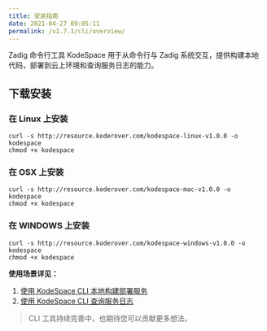 ```yaml
---
title: 安装指南
date: 2021-04-27 09:05:11
permalink: /v1.7.1/cli/overview/
---
```


Zadig 命令行工具 KodeSpace 用于从命令行与 Zadig 系统交互，提供构建本地代码，部署到云上环境和查询服务日志的能力。

## 下载安装
### 在 Linux 上安装

```
curl -s http://resource.koderover.com/kodespace-linux-v1.0.0 -o kodespace
chmod +x kodespace
```
### 在 OSX 上安装

```
curl -s http://resource.koderover.com/kodespace-mac-v1.0.0 -o kodespace
chmod +x kodespace
```

### 在 WINDOWS 上安装

```
curl -s http://resource.koderover.com/kodespace-windows-v1.0.0 -o kodespace
chmod +x kodespace
```

**使用场景详见：**
1. [使用 KodeSpace CLI 本地构建部署服务](/v1.7.1/cli/local-build/)
2. [使用 KodeSpace CLI 查询服务日志](/v1.7.1/cli/search-logs/)



> CLI 工具持续完善中，也期待您可以贡献更多想法。

